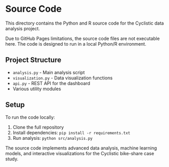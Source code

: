 # Source Code

This directory contains the Python and R source code for the Cyclistic data analysis project.

Due to GitHub Pages limitations, the source code files are not executable here. The code is designed to run in a local Python/R environment.

## Project Structure
- `analysis.py` - Main analysis script
- `visualization.py` - Data visualization functions
- `api.py` - REST API for the dashboard
- Various utility modules

## Setup
To run the code locally:
1. Clone the full repository
2. Install dependencies: `pip install -r requirements.txt`
3. Run analysis: `python src/analysis.py`

The source code implements advanced data analysis, machine learning models, and interactive visualizations for the Cyclistic bike-share case study.